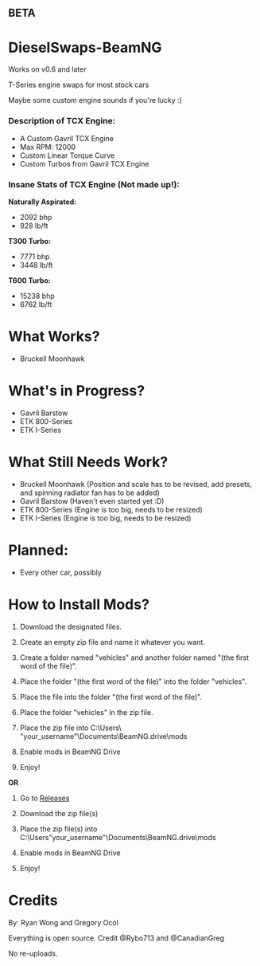 ## BETA
# DieselSwaps-BeamNG

Works on v0.6 and later

T-Series engine swaps for most stock cars

Maybe some custom engine sounds if you're lucky :)

<h3>Description of TCX Engine:</h3>

- A Custom Gavril TCX Engine
- Max RPM: 12000
- Custom Linear Torque Curve
- Custom Turbos from Gavril TCX Engine

<h3>Insane Stats of TCX Engine (Not made up!):</h3>

**Naturally Aspirated:**
- 2092 bhp
- 928 lb/ft

**T300 Turbo:**
- 7771 bhp
- 3448 lb/ft

**T600 Turbo:**
- 15238 bhp
- 6762 lb/ft

# What Works?
- Bruckell Moonhawk

# What's in Progress?
- Gavril Barstow
- ETK 800-Series
- ETK I-Series

# What Still Needs Work?
- Bruckell Moonhawk (Position and scale has to be revised, add presets, and spinning radiator fan has to be added)
- Gavril Barstow (Haven't even started yet :D)
- ETK 800-Series (Engine is too big, needs to be resized)
- ETK I-Series (Engine is too big, needs to be resized)

# Planned:
- Every other car, possibly

# How to Install Mods?
1) Download the designated files.

2) Create an empty zip file and name it whatever you want.

3) Create a folder named "vehicles" and another folder named "(the first word of the file)".

4) Place the folder "(the first word of the file)" into the folder "vehicles".

5) Place the file into the folder "(the first word of the file)".

6) Place the folder "vehicles" in the zip file.

7) Place the zip file into C:\Users\ "your_username"\Documents\BeamNG.drive\mods

8) Enable mods in BeamNG Drive

9) Enjoy!

**OR**

1) Go to [Releases](https://github.com/CanadianGreg/DieselSwaps-BeamNG/releases)

2) Download the zip file(s)

3) Place the zip file(s) into C:\Users\"your_username"\Documents\BeamNG.drive\mods

4) Enable mods in BeamNG Drive

5) Enjoy!

# Credits
By: Ryan Wong and Gregory Ocol

Everything is open source. Credit @Rybo713 and @CanadianGreg

No re-uploads.
